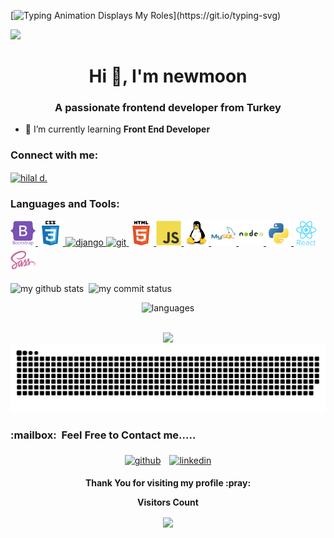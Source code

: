 [![Typing Animation Displays My Roles](https://readme-typing-svg.herokuapp.com?color=%2336BCF7&lines=Hello+I'm+newmooon;Welcome+to+my+Github+profile;I'm+Front+End+Developer...;)](https://git.io/typing-svg)
<p align="center">
  
 [![](https://img.shields.io/badge/linkedin-%230077B5.svg?&style=for-the-badge&logo=linkedin&logoColor=white)](https://www.linkedin.com/in/hilal-d/) 

  
  
  
<h1 align="center">Hi 👋, I'm newmoon</h1>
<h3 align="center">A passionate frontend developer from Turkey</h3>



- 🌱 I’m currently learning **Front End Developer**

<h3 align="left">Connect with me:</h3>
<p align="left">
<a href="https://linkedin.com/in/hilal-d/" target="blank"><img align="center" src="https://raw.githubusercontent.com/rahuldkjain/github-profile-readme-generator/master/src/images/icons/Social/linked-in-alt.svg" alt="hilal d." height="30" width="40" /></a>
</p>

<h3 align="left">Languages and Tools:</h3>
<p align="left"> <a href="https://getbootstrap.com" target="_blank" rel="noreferrer"> <img src="https://raw.githubusercontent.com/devicons/devicon/master/icons/bootstrap/bootstrap-plain-wordmark.svg" alt="bootstrap" width="40" height="40"/> </a> <a href="https://www.w3schools.com/css/" target="_blank" rel="noreferrer"> <img src="https://raw.githubusercontent.com/devicons/devicon/master/icons/css3/css3-original-wordmark.svg" alt="css3" width="40" height="40"/> </a> <a href="https://www.djangoproject.com/" target="_blank" rel="noreferrer"> <img src="https://cdn.worldvectorlogo.com/logos/django.svg" alt="django" width="40" height="40"/> </a> <a href="https://git-scm.com/" target="_blank" rel="noreferrer"> <img src="https://www.vectorlogo.zone/logos/git-scm/git-scm-icon.svg" alt="git" width="40" height="40"/> </a> <a href="https://www.w3.org/html/" target="_blank" rel="noreferrer"> <img src="https://raw.githubusercontent.com/devicons/devicon/master/icons/html5/html5-original-wordmark.svg" alt="html5" width="40" height="40"/> </a> <a href="https://developer.mozilla.org/en-US/docs/Web/JavaScript" target="_blank" rel="noreferrer"> <img src="https://raw.githubusercontent.com/devicons/devicon/master/icons/javascript/javascript-original.svg" alt="javascript" width="40" height="40"/> </a> <a href="https://www.linux.org/" target="_blank" rel="noreferrer"> <img src="https://raw.githubusercontent.com/devicons/devicon/master/icons/linux/linux-original.svg" alt="linux" width="40" height="40"/> </a> <a href="https://www.mysql.com/" target="_blank" rel="noreferrer"> <img src="https://raw.githubusercontent.com/devicons/devicon/master/icons/mysql/mysql-original-wordmark.svg" alt="mysql" width="40" height="40"/> </a> <a href="https://nodejs.org" target="_blank" rel="noreferrer"> <img src="https://raw.githubusercontent.com/devicons/devicon/master/icons/nodejs/nodejs-original-wordmark.svg" alt="nodejs" width="40" height="40"/> </a> <a href="https://www.python.org" target="_blank" rel="noreferrer"> <img src="https://raw.githubusercontent.com/devicons/devicon/master/icons/python/python-original.svg" alt="python" width="40" height="40"/> </a> <a href="https://reactjs.org/" target="_blank" rel="noreferrer"> <img src="https://raw.githubusercontent.com/devicons/devicon/master/icons/react/react-original-wordmark.svg" alt="react" width="40" height="40"/> </a> <a href="https://sass-lang.com" target="_blank" rel="noreferrer"> <img src="https://raw.githubusercontent.com/devicons/devicon/master/icons/sass/sass-original.svg" alt="sass" width="40" height="40"/> </a> </p>

<img src="https://github-readme-stats.vercel.app/api?username=newmooontr&theme=chartreuse-dark&show_icons=true" alt="my github stats" width="49%"/>&nbsp;
<img src="https://github-readme-streak-stats.herokuapp.com/?user=newmooontr&theme=chartreuse-dark&show_icons=true" alt="my commit status" width="49%" /> </p>
<p align="center"> <img src="https://github-readme-stats.vercel.app/api/top-langs/?username=newmooontr&theme=chartreuse-dark&layout=compact" alt="languages" width="50%" > </p>


</div>
<br>
<div align="center">
  <a href="#">
    <img src="https://activity-graph.herokuapp.com/graph?username=newmooon&theme=react-dark" />
  </a>
</div>
<!-- <div align="center">
  <a href="#">
    <h2>:trophy: Github Profile Trophy :trophy:</h2>    
        <img width=1000
      src="https://github-profile-trophy.vercel.app/?username=newmooon&column=8&theme=onedark&no-frame=true&margin-w=15" />    
  </a>
</div> -->
<!-- ![snake gif](https://github.com/newmooontr/blob/output/github-contribution-grid-snake.gif)
 -->



<div align="center">
<!--   <a href=""> -->
  <img  src="https://github.com/newmooontr/snake/blob/main/grid-snake.svg"
       alt="snake" /></a>
</div>


<h3 align="left">:mailbox: &nbsp;Feel Free to Contact me.....</h3>
<p align="center">
	<a href="https://github.com/newmooontr"><img alt="github" width="10%" style="padding:5px" src="https://img.icons8.com/clouds/100/000000/github.png"/></a>
	<a href="https://linkedin.com/in/hilal-d/"><img alt="linkedin" width="10%" style="padding:5px" src="https://img.icons8.com/clouds/100/000000/linkedin.png"/></a>
	
</p>
<p align="center"><b> Thank You for visiting my profile :pray:</b></p>
<div align="center">
 <b style = {font-weight: 600}>Visitors Count</b>
<p align="center"><img align="center" src="https://profile-counter.glitch.me/{newmooontr}/count.svg" /></p> 
<br>
</div>



